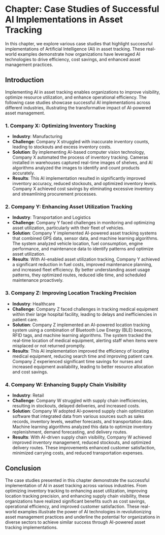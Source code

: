 Chapter: Case Studies of Successful AI Implementations in Asset Tracking
========================================================================

In this chapter, we explore various case studies that highlight successful implementations of Artificial Intelligence (AI) in asset tracking. These real-world examples demonstrate how organizations have leveraged AI technologies to drive efficiency, cost savings, and enhanced asset management practices.

Introduction
------------

Implementing AI in asset tracking enables organizations to improve visibility, optimize resource utilization, and enhance operational efficiency. The following case studies showcase successful AI implementations across different industries, illustrating the transformative impact of AI-powered asset management.

### 1. Company X: Optimizing Inventory Tracking

* **Industry**: Manufacturing
* **Challenge**: Company X struggled with inaccurate inventory counts, leading to stockouts and excess inventory costs.
* **Solution**: By implementing AI-based computer vision technology, Company X automated the process of inventory tracking. Cameras installed in warehouses captured real-time images of shelves, and AI algorithms analyzed the images to identify and count products accurately.
* **Results**: This AI implementation resulted in significantly improved inventory accuracy, reduced stockouts, and optimized inventory levels. Company X achieved cost savings by eliminating excessive inventory and streamlining procurement processes.

### 2. Company Y: Enhancing Asset Utilization Tracking

* **Industry**: Transportation and Logistics
* **Challenge**: Company Y faced challenges in monitoring and optimizing asset utilization, particularly with their fleet of vehicles.
* **Solution**: Company Y implemented AI-powered asset tracking systems that combined GPS data, sensor data, and machine learning algorithms. The system analyzed vehicle location, fuel consumption, engine performance, and maintenance data to identify patterns and optimize asset utilization.
* **Results**: With AI-enabled asset utilization tracking, Company Y achieved a significant reduction in fuel costs, improved maintenance planning, and increased fleet efficiency. By better understanding asset usage patterns, they optimized routes, reduced idle time, and scheduled maintenance proactively.

### 3. Company Z: Improving Location Tracking Precision

* **Industry**: Healthcare
* **Challenge**: Company Z faced challenges in tracking medical equipment within their large hospital facility, leading to delays and inefficiencies in patient care.
* **Solution**: Company Z implemented an AI-powered location tracking system using a combination of Bluetooth Low Energy (BLE) beacons, RFID tags, and machine learning algorithms. The system tracked the real-time location of medical equipment, alerting staff when items were misplaced or not returned promptly.
* **Results**: This AI implementation improved the efficiency of locating medical equipment, reducing search time and improving patient care. Company Z experienced significant time savings for nurses and increased equipment availability, leading to better resource allocation and cost savings.

### 4. Company W: Enhancing Supply Chain Visibility

* **Industry**: Retail
* **Challenge**: Company W struggled with supply chain inefficiencies, resulting in stockouts, delayed deliveries, and increased costs.
* **Solution**: Company W adopted AI-powered supply chain optimization software that integrated data from various sources such as sales records, inventory levels, weather forecasts, and transportation data. Machine learning algorithms analyzed this data to optimize inventory replenishment, demand forecasting, and delivery routes.
* **Results**: With AI-driven supply chain visibility, Company W achieved improved inventory management, reduced stockouts, and optimized delivery routes. These improvements enhanced customer satisfaction, minimized carrying costs, and reduced transportation expenses.

Conclusion
----------

The case studies presented in this chapter demonstrate the successful implementation of AI in asset tracking across various industries. From optimizing inventory tracking to enhancing asset utilization, improving location tracking precision, and enhancing supply chain visibility, these organizations have realized significant benefits such as cost savings, operational efficiency, and improved customer satisfaction. These real-world examples illustrate the power of AI technologies in revolutionizing asset management practices and underline the potential for organizations in diverse sectors to achieve similar success through AI-powered asset tracking implementations.
